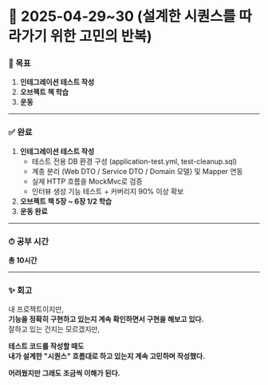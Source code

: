 # 📅 2025-04-29~30 (설계한 시퀀스를 따라가기 위한 고민의 반복)

### 🎯 목표
1. **인테그레이션 테스트 작성**
2. **오브젝트 책 학습**
3. **운동**

---

### ✅ 완료
1. **인테그레이션 테스트 작성**
   - 테스트 전용 DB 환경 구성 (application-test.yml, test-cleanup.sql)
   - 계층 분리 (Web DTO / Service DTO / Domain 모델) 및 Mapper 연동
   - 실제 HTTP 흐름을 MockMvc로 검증
   - 인터뷰 생성 기능 테스트 + 커버리지 90% 이상 확보
2. **오브젝트 책 5장 ~ 6장 1/2 학습**
3. **운동 완료**

---

### ⏱ 공부 시간  
**총 10시간**

---

### ✨ 회고

내 프로젝트이지만,  
**기능을 정확히 구현하고 있는지 계속 확인하면서 구현을 해보고 있다.**  
잘하고 있는 건지는 모르겠지만,  

**테스트 코드를 작성할 때도  
내가 설계한 "시퀀스" 흐름대로 하고 있는지 계속 고민하며 작성했다.**  

**어려웠지만 그래도 조금씩 이해가 된다.**
